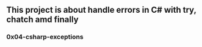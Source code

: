## This project is about handle errors in C# with try, chatch amd finally
### 0x04-csharp-exceptions
